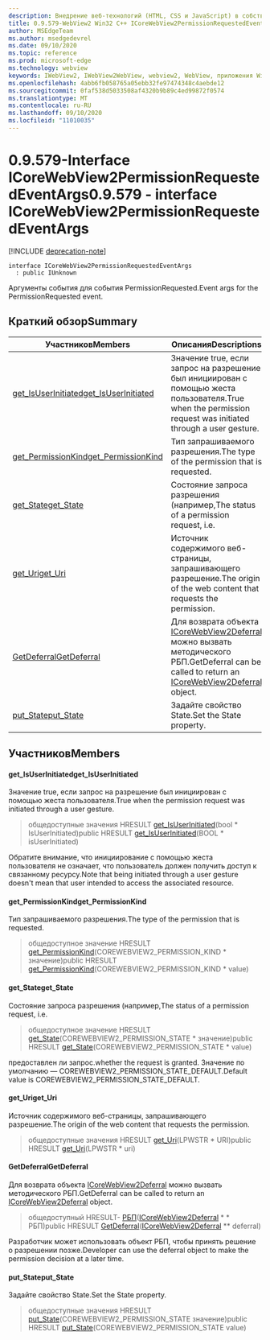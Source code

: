 ```yaml
---
description: Внедрение веб-технологий (HTML, CSS и JavaScript) в собственные приложения с помощью элемента управления Microsoft Edge WebView2
title: 0.9.579-WebView2 Win32 C++ ICoreWebView2PermissionRequestedEventArgs
author: MSEdgeTeam
ms.author: msedgedevrel
ms.date: 09/10/2020
ms.topic: reference
ms.prod: microsoft-edge
ms.technology: webview
keywords: IWebView2, IWebView2WebView, webview2, WebView, приложения Win32, Win32, EDGE, ICoreWebView2, ICoreWebView2Controller, управление браузером, EDGE HTML, ICoreWebView2PermissionRequestedEventArgs
ms.openlocfilehash: 4abb6fb058765a05ebb32fe97474348c4aebde12
ms.sourcegitcommit: 0faf538d5033508af4320b9b89c4ed99872f0574
ms.translationtype: MT
ms.contentlocale: ru-RU
ms.lasthandoff: 09/10/2020
ms.locfileid: "11010035"
---
```

# <span data-ttu-id="0a11f-104">0.9.579-Interface ICoreWebView2PermissionRequestedEventArgs</span><span class="sxs-lookup"><span data-stu-id="0a11f-104">0.9.579 - interface ICoreWebView2PermissionRequestedEventArgs</span></span> 

[!INCLUDE [deprecation-note](../../includes/deprecation-note.md)]

```
interface ICoreWebView2PermissionRequestedEventArgs
  : public IUnknown
```

<span data-ttu-id="0a11f-105">Аргументы события для события PermissionRequested.</span><span class="sxs-lookup"><span data-stu-id="0a11f-105">Event args for the PermissionRequested event.</span></span>

## <span data-ttu-id="0a11f-106">Краткий обзор</span><span class="sxs-lookup"><span data-stu-id="0a11f-106">Summary</span></span>

 <span data-ttu-id="0a11f-107">Участников</span><span class="sxs-lookup"><span data-stu-id="0a11f-107">Members</span></span>                        | <span data-ttu-id="0a11f-108">Описания</span><span class="sxs-lookup"><span data-stu-id="0a11f-108">Descriptions</span></span>
--------------------------------|---------------------------------------------
[<span data-ttu-id="0a11f-109">get_IsUserInitiated</span><span class="sxs-lookup"><span data-stu-id="0a11f-109">get_IsUserInitiated</span></span>](#get_isuserinitiated) | <span data-ttu-id="0a11f-110">Значение true, если запрос на разрешение был инициирован с помощью жеста пользователя.</span><span class="sxs-lookup"><span data-stu-id="0a11f-110">True when the permission request was initiated through a user gesture.</span></span>
[<span data-ttu-id="0a11f-111">get_PermissionKind</span><span class="sxs-lookup"><span data-stu-id="0a11f-111">get_PermissionKind</span></span>](#get_permissionkind) | <span data-ttu-id="0a11f-112">Тип запрашиваемого разрешения.</span><span class="sxs-lookup"><span data-stu-id="0a11f-112">The type of the permission that is requested.</span></span>
[<span data-ttu-id="0a11f-113">get_State</span><span class="sxs-lookup"><span data-stu-id="0a11f-113">get_State</span></span>](#get_state) | <span data-ttu-id="0a11f-114">Состояние запроса разрешения (например,</span><span class="sxs-lookup"><span data-stu-id="0a11f-114">The status of a permission request, i.e.</span></span>
[<span data-ttu-id="0a11f-115">get_Uri</span><span class="sxs-lookup"><span data-stu-id="0a11f-115">get_Uri</span></span>](#get_uri) | <span data-ttu-id="0a11f-116">Источник содержимого веб-страницы, запрашивающего разрешение.</span><span class="sxs-lookup"><span data-stu-id="0a11f-116">The origin of the web content that requests the permission.</span></span>
[<span data-ttu-id="0a11f-117">GetDeferral</span><span class="sxs-lookup"><span data-stu-id="0a11f-117">GetDeferral</span></span>](#getdeferral) | <span data-ttu-id="0a11f-118">Для возврата объекта [ICoreWebView2Deferral](icorewebview2deferral.md) можно вызвать методического РБП.</span><span class="sxs-lookup"><span data-stu-id="0a11f-118">GetDeferral can be called to return an [ICoreWebView2Deferral](icorewebview2deferral.md) object.</span></span>
[<span data-ttu-id="0a11f-119">put_State</span><span class="sxs-lookup"><span data-stu-id="0a11f-119">put_State</span></span>](#put_state) | <span data-ttu-id="0a11f-120">Задайте свойство State.</span><span class="sxs-lookup"><span data-stu-id="0a11f-120">Set the State property.</span></span>

## <span data-ttu-id="0a11f-121">Участников</span><span class="sxs-lookup"><span data-stu-id="0a11f-121">Members</span></span>

#### <span data-ttu-id="0a11f-122">get_IsUserInitiated</span><span class="sxs-lookup"><span data-stu-id="0a11f-122">get_IsUserInitiated</span></span> 

<span data-ttu-id="0a11f-123">Значение true, если запрос на разрешение был инициирован с помощью жеста пользователя.</span><span class="sxs-lookup"><span data-stu-id="0a11f-123">True when the permission request was initiated through a user gesture.</span></span>

> <span data-ttu-id="0a11f-124">общедоступные значения HRESULT [get_IsUserInitiated](#get_isuserinitiated)(bool \* IsUserInitiated)</span><span class="sxs-lookup"><span data-stu-id="0a11f-124">public HRESULT [get_IsUserInitiated](#get_isuserinitiated)(BOOL \* isUserInitiated)</span></span>

<span data-ttu-id="0a11f-125">Обратите внимание, что инициирование с помощью жеста пользователя не означает, что пользователь должен получить доступ к связанному ресурсу.</span><span class="sxs-lookup"><span data-stu-id="0a11f-125">Note that being initiated through a user gesture doesn't mean that user intended to access the associated resource.</span></span>

#### <span data-ttu-id="0a11f-126">get_PermissionKind</span><span class="sxs-lookup"><span data-stu-id="0a11f-126">get_PermissionKind</span></span> 

<span data-ttu-id="0a11f-127">Тип запрашиваемого разрешения.</span><span class="sxs-lookup"><span data-stu-id="0a11f-127">The type of the permission that is requested.</span></span>

> <span data-ttu-id="0a11f-128">общедоступное значение HRESULT [get_PermissionKind](#get_permissionkind)(COREWEBVIEW2_PERMISSION_KIND \* значение)</span><span class="sxs-lookup"><span data-stu-id="0a11f-128">public HRESULT [get_PermissionKind](#get_permissionkind)(COREWEBVIEW2_PERMISSION_KIND \* value)</span></span>

#### <span data-ttu-id="0a11f-129">get_State</span><span class="sxs-lookup"><span data-stu-id="0a11f-129">get_State</span></span> 

<span data-ttu-id="0a11f-130">Состояние запроса разрешения (например,</span><span class="sxs-lookup"><span data-stu-id="0a11f-130">The status of a permission request, i.e.</span></span>

> <span data-ttu-id="0a11f-131">общедоступное значение HRESULT [get_State](#get_state)(COREWEBVIEW2_PERMISSION_STATE \* значение)</span><span class="sxs-lookup"><span data-stu-id="0a11f-131">public HRESULT [get_State](#get_state)(COREWEBVIEW2_PERMISSION_STATE \* value)</span></span>

<span data-ttu-id="0a11f-132">предоставлен ли запрос.</span><span class="sxs-lookup"><span data-stu-id="0a11f-132">whether the request is granted.</span></span> <span data-ttu-id="0a11f-133">Значение по умолчанию — COREWEBVIEW2_PERMISSION_STATE_DEFAULT.</span><span class="sxs-lookup"><span data-stu-id="0a11f-133">Default value is COREWEBVIEW2_PERMISSION_STATE_DEFAULT.</span></span>

#### <span data-ttu-id="0a11f-134">get_Uri</span><span class="sxs-lookup"><span data-stu-id="0a11f-134">get_Uri</span></span> 

<span data-ttu-id="0a11f-135">Источник содержимого веб-страницы, запрашивающего разрешение.</span><span class="sxs-lookup"><span data-stu-id="0a11f-135">The origin of the web content that requests the permission.</span></span>

> <span data-ttu-id="0a11f-136">общедоступные значения HRESULT [get_Uri](#get_uri)(LPWSTR \* URI)</span><span class="sxs-lookup"><span data-stu-id="0a11f-136">public HRESULT [get_Uri](#get_uri)(LPWSTR \* uri)</span></span>

#### <span data-ttu-id="0a11f-137">GetDeferral</span><span class="sxs-lookup"><span data-stu-id="0a11f-137">GetDeferral</span></span> 

<span data-ttu-id="0a11f-138">Для возврата объекта [ICoreWebView2Deferral](icorewebview2deferral.md) можно вызвать методического РБП.</span><span class="sxs-lookup"><span data-stu-id="0a11f-138">GetDeferral can be called to return an [ICoreWebView2Deferral](icorewebview2deferral.md) object.</span></span>

> <span data-ttu-id="0a11f-139">общедоступный HRESULT- [РБП](#getdeferral)([ICoreWebView2Deferral](icorewebview2deferral.md) \* \* РБП)</span><span class="sxs-lookup"><span data-stu-id="0a11f-139">public HRESULT [GetDeferral](#getdeferral)([ICoreWebView2Deferral](icorewebview2deferral.md) \*\* deferral)</span></span>

<span data-ttu-id="0a11f-140">Разработчик может использовать объект РБП, чтобы принять решение о разрешении позже.</span><span class="sxs-lookup"><span data-stu-id="0a11f-140">Developer can use the deferral object to make the permission decision at a later time.</span></span>

#### <span data-ttu-id="0a11f-141">put_State</span><span class="sxs-lookup"><span data-stu-id="0a11f-141">put_State</span></span> 

<span data-ttu-id="0a11f-142">Задайте свойство State.</span><span class="sxs-lookup"><span data-stu-id="0a11f-142">Set the State property.</span></span>

> <span data-ttu-id="0a11f-143">общедоступные значения HRESULT [put_State](#put_state)(COREWEBVIEW2_PERMISSION_STATE значение)</span><span class="sxs-lookup"><span data-stu-id="0a11f-143">public HRESULT [put_State](#put_state)(COREWEBVIEW2_PERMISSION_STATE value)</span></span>

